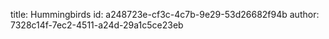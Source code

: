 title: Hummingbirds
id: a248723e-cf3c-4c7b-9e29-53d26682f94b
author: 7328c14f-7ec2-4511-a24d-29a1c5ce23eb
